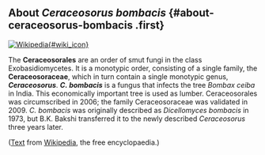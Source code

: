 About *Ceraceosorus bombacis* {#about-ceraceosorus-bombacis .first}
-----------------------------

[![Wikipedia](/img/wikipedia_logo_v2_en.png){#wiki_icon}](https://en.wikipedia.org/wiki/Ceraceosorales_)

The **Ceraceosorales** are an order of smut fungi in the class
Exobasidiomycetes. It is a monotypic order, consisting of a single
family, the **Ceraceosoraceae**, which in turn contain a single
monotypic genus, ***Ceraceosorus***. ***C. bombacis*** is a fungus that
infects the tree *Bombax ceiba* in India. This economically important
tree is used as lumber. Ceraceosorales was circumscribed in 2006; the
family Ceraceosoraceae was validated in 2009. *C. bombacis* was
originally described as *Dicellomyces bombacis* in 1973, but B.K. Bakshi
transferred it to the newly described *Ceraceosorus* three years later.

([Text](https://en.wikipedia.org/wiki/Ceraceosorales_) from
[Wikipedia](http://en.wikipedia.org/), the free encyclopaedia.)
